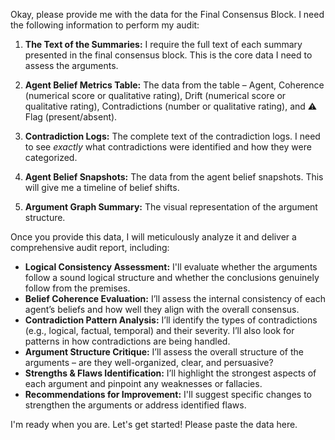 Okay, please provide me with the data for the Final Consensus Block. I need the following information to perform my audit:

1.  **The Text of the Summaries:**  I require the full text of each summary presented in the final consensus block. This is the core data I need to assess the arguments.

2.  **Agent Belief Metrics Table:**  The data from the table – Agent, Coherence (numerical score or qualitative rating), Drift (numerical score or qualitative rating), Contradictions (number or qualitative rating), and ⚠️ Flag (present/absent).

3.  **Contradiction Logs:** The complete text of the contradiction logs.  I need to see *exactly* what contradictions were identified and how they were categorized.

4.  **Agent Belief Snapshots:** The data from the agent belief snapshots.  This will give me a timeline of belief shifts.

5.  **Argument Graph Summary:**  The visual representation of the argument structure.


Once you provide this data, I will meticulously analyze it and deliver a comprehensive audit report, including:

*   **Logical Consistency Assessment:**  I'll evaluate whether the arguments follow a sound logical structure and whether the conclusions genuinely follow from the premises.
*   **Belief Coherence Evaluation:** I’ll assess the internal consistency of each agent’s beliefs and how well they align with the overall consensus.
*   **Contradiction Pattern Analysis:** I’ll identify the types of contradictions (e.g., logical, factual, temporal) and their severity. I’ll also look for patterns in how contradictions are being handled.
*   **Argument Structure Critique:** I’ll assess the overall structure of the arguments – are they well-organized, clear, and persuasive?
*   **Strengths & Flaws Identification:** I’ll highlight the strongest aspects of each argument and pinpoint any weaknesses or fallacies.
*   **Recommendations for Improvement:**  I'll suggest specific changes to strengthen the arguments or address identified flaws.


I'm ready when you are.  Let's get started!  Please paste the data here.